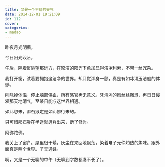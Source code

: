 ```yaml
---
title: 又是一个不错的天气
date: 2014-12-01 19:21:09
id: 112
cover: 
categories:
- madao
---
```


昨夜月光明媚。

今日阳光皎洁。

午后，隔着窗眺望那远方，在皎洁的阳光下愈加显得洁净利索，不带一丝冗杂。

我打开窗，试着要拥抱这洁净的世界。却只觉浑身一颤，真是有如冰清玉洁般的体感。

削除掉体温，停止脑部供血，所有感官再无意义。凭清冽的风丝丝雕琢，再日日侵濯那天地清气，至某日能与这世界相通。

如此想来，那石猴定是如此修行来的。

只可惜那石猴在半途就迸将出来，断了修为。

阿弥陀佛。

我关上了窗户。屋里很干燥，灰尘在来回地飘荡，染着电子元件灼热的焦味。跟外面真是两个世界。了无通路。

啊，又是一个无聊的中午（无聊到字数都凑不长了）。

